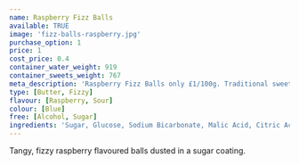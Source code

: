 ```yaml
---
name: Raspberry Fizz Balls
available: TRUE
image: 'fizz-balls-raspberry.jpg'
purchase_option: 1
price: 1
cost_price: 0.4
container_water_weight: 919
container_sweets_weight: 767
meta_description: 'Raspberry Fizz Balls only £1/100g. Traditional sweets and more at Humbugs Confectionery Store. Specialists in satisfying your sweet tooth!'
type: [Butter, Fizzy]
flavour: [Raspberry, Sour]
colour: [Blue]
free: [Alcohol, Sugar]
ingredients: 'Sugar, Glucose, Sodium Bicarbonate, Malic Acid, Citric Acid, Flavour, Colour: E133'
---
```

Tangy, fizzy raspberry flavoured balls dusted in a sugar coating.